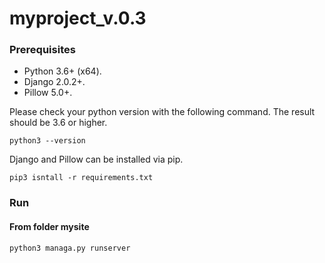 # myproject_v.0.3

### Prerequisites
- Python 3.6+ (x64). 
- Django 2.0.2+.
- Pillow 5.0+.

Please check your python version with the following command. The result should be 3.6 or higher.
```
python3 --version
```
Django and Pillow can be installed via pip.
```
pip3 isntall -r requirements.txt
```

### Run

#### From folder mysite
```
python3 managa.py runserver
```
